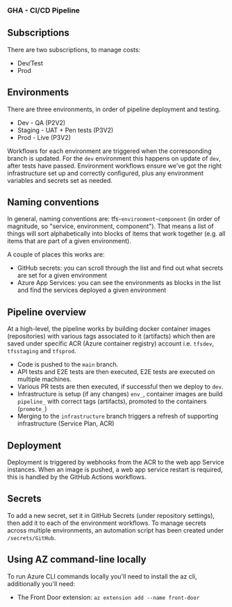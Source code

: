 ### GHA - CI/CD Pipeline

## Subscriptions
There are two subscriptions, to manage costs:

 * Dev/Test
 * Prod

## Environments
There are three environments, in order of pipeline deployment and testing.

 * Dev - QA (P2V2)
 * Staging - UAT + Pen tests (P3V2)
 * Prod - Live (P3V2)

Workflows for each environment are triggered when the corresponding branch is updated.
For the `dev` environment this happens on update of `dev`, after tests have passed.
Environment workflows ensure we've got the right infrastructure set up and correctly configured, plus any environment variables and secrets set as needed.

## Naming conventions
In general, naming conventions are: tfs-`environment`-`component` (in order of magnitude, so "service, environment, component").
That means a list of things will sort alphabetically into blocks of items that work together (e.g. all items that are part of a given environment).

A couple of places this works are:
 * GitHub secrets: you can scroll through the list and find out what secrets are set for a given environment
 * Azure App Services: you can see the environments as blocks in the list and find the services deployed a given environment

## Pipeline overview
At a high-level, the pipeline works by building docker container images (repositories) with various tags associated to it (artifacts)
which then are saved under specific ACR (Azure container registry) account i.e. `tfsdev`, `tfsstaging` and `tfsprod`.

 * Code is pushed to the `main` branch.
 * API tests and E2E tests are then executed, E2E tests are executed on multiple machines.
 * Various PR tests are then executed, if successful then we deploy to `dev`.
 * Infrastructure is setup (if any changes) `env_`, container images are build `pipeline_` with correct tags (artifacts), promoted to the containers (`promote_`)
 * Merging to the `infrastructure` branch triggers a refresh of supporting infrastructure (Service Plan, ACR)

## Deployment
Deployment is triggered by webhooks from the ACR to the web app Service instances.
When an image is pushed, a web app service restart is required, this is handled by the GitHub Actions workflows.

## Secrets
To add a new secret, set it in GitHub Secrets (under repository settings), then add it to each of the environment workflows.
To manage secrets across multiple environments, an automation script has been created under `/secrets/GitHub`.

## Using AZ command-line locally
To run Azure CLI commands locally you'll need to install the az cli, additionally you'll need:
 * The Front Door extension: `az extension add --name front-door`